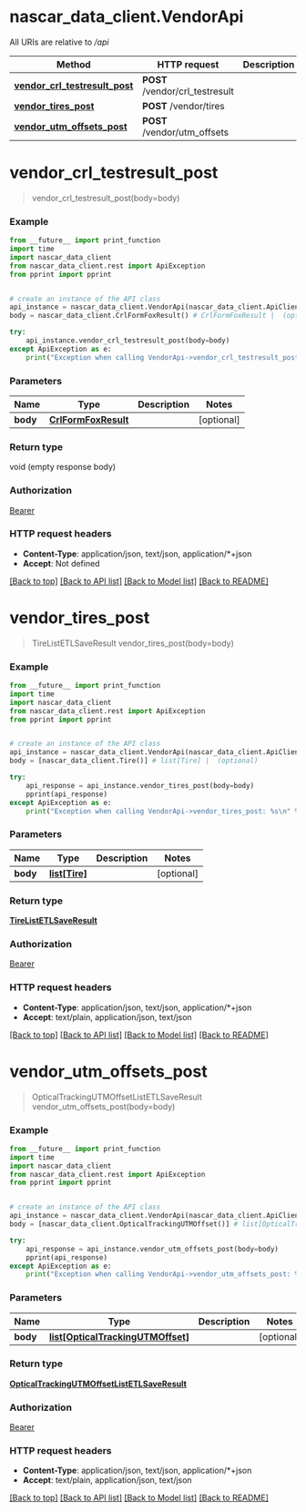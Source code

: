 # nascar_data_client.VendorApi

All URIs are relative to */api*

Method | HTTP request | Description
------------- | ------------- | -------------
[**vendor_crl_testresult_post**](VendorApi.md#vendor_crl_testresult_post) | **POST** /vendor/crl_testresult | 
[**vendor_tires_post**](VendorApi.md#vendor_tires_post) | **POST** /vendor/tires | 
[**vendor_utm_offsets_post**](VendorApi.md#vendor_utm_offsets_post) | **POST** /vendor/utm_offsets | 

# **vendor_crl_testresult_post**
> vendor_crl_testresult_post(body=body)



### Example
```python
from __future__ import print_function
import time
import nascar_data_client
from nascar_data_client.rest import ApiException
from pprint import pprint


# create an instance of the API class
api_instance = nascar_data_client.VendorApi(nascar_data_client.ApiClient(configuration))
body = nascar_data_client.CrlFormFoxResult() # CrlFormFoxResult |  (optional)

try:
    api_instance.vendor_crl_testresult_post(body=body)
except ApiException as e:
    print("Exception when calling VendorApi->vendor_crl_testresult_post: %s\n" % e)
```

### Parameters

Name | Type | Description  | Notes
------------- | ------------- | ------------- | -------------
 **body** | [**CrlFormFoxResult**](CrlFormFoxResult.md)|  | [optional] 

### Return type

void (empty response body)

### Authorization

[Bearer](../README.md#Bearer)

### HTTP request headers

 - **Content-Type**: application/json, text/json, application/*+json
 - **Accept**: Not defined

[[Back to top]](#) [[Back to API list]](../README.md#documentation-for-api-endpoints) [[Back to Model list]](../README.md#documentation-for-models) [[Back to README]](../README.md)

# **vendor_tires_post**
> TireListETLSaveResult vendor_tires_post(body=body)



### Example
```python
from __future__ import print_function
import time
import nascar_data_client
from nascar_data_client.rest import ApiException
from pprint import pprint


# create an instance of the API class
api_instance = nascar_data_client.VendorApi(nascar_data_client.ApiClient(configuration))
body = [nascar_data_client.Tire()] # list[Tire] |  (optional)

try:
    api_response = api_instance.vendor_tires_post(body=body)
    pprint(api_response)
except ApiException as e:
    print("Exception when calling VendorApi->vendor_tires_post: %s\n" % e)
```

### Parameters

Name | Type | Description  | Notes
------------- | ------------- | ------------- | -------------
 **body** | [**list[Tire]**](Tire.md)|  | [optional] 

### Return type

[**TireListETLSaveResult**](TireListETLSaveResult.md)

### Authorization

[Bearer](../README.md#Bearer)

### HTTP request headers

 - **Content-Type**: application/json, text/json, application/*+json
 - **Accept**: text/plain, application/json, text/json

[[Back to top]](#) [[Back to API list]](../README.md#documentation-for-api-endpoints) [[Back to Model list]](../README.md#documentation-for-models) [[Back to README]](../README.md)

# **vendor_utm_offsets_post**
> OpticalTrackingUTMOffsetListETLSaveResult vendor_utm_offsets_post(body=body)



### Example
```python
from __future__ import print_function
import time
import nascar_data_client
from nascar_data_client.rest import ApiException
from pprint import pprint


# create an instance of the API class
api_instance = nascar_data_client.VendorApi(nascar_data_client.ApiClient(configuration))
body = [nascar_data_client.OpticalTrackingUTMOffset()] # list[OpticalTrackingUTMOffset] |  (optional)

try:
    api_response = api_instance.vendor_utm_offsets_post(body=body)
    pprint(api_response)
except ApiException as e:
    print("Exception when calling VendorApi->vendor_utm_offsets_post: %s\n" % e)
```

### Parameters

Name | Type | Description  | Notes
------------- | ------------- | ------------- | -------------
 **body** | [**list[OpticalTrackingUTMOffset]**](OpticalTrackingUTMOffset.md)|  | [optional] 

### Return type

[**OpticalTrackingUTMOffsetListETLSaveResult**](OpticalTrackingUTMOffsetListETLSaveResult.md)

### Authorization

[Bearer](../README.md#Bearer)

### HTTP request headers

 - **Content-Type**: application/json, text/json, application/*+json
 - **Accept**: text/plain, application/json, text/json

[[Back to top]](#) [[Back to API list]](../README.md#documentation-for-api-endpoints) [[Back to Model list]](../README.md#documentation-for-models) [[Back to README]](../README.md)

